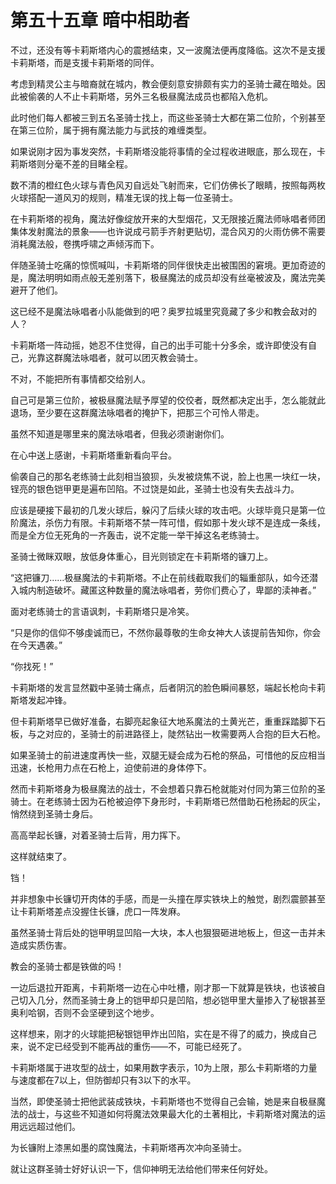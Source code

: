 # 第五十五章 暗中相助者

不过，还没有等卡莉斯塔内心的震撼结束，又一波魔法便再度降临。这次不是支援卡莉斯塔，而是支援卡莉斯塔的同伴。

考虑到精灵公主与暗裔就在城内，教会便刻意安排颇有实力的圣骑士藏在暗处。因此被偷袭的人不止卡莉斯塔，另外三名极昼魔法成员也都陷入危机。

此时他们每人都被三到五名圣骑士找上，而这些圣骑士大都在第二位阶，个别甚至在第三位阶，属于拥有魔法能力与武技的难缠类型。

如果说刚才因为事发突然，卡莉斯塔没能将事情的全过程收进眼底，那么现在，卡莉斯塔则分毫不差的目睹全程。

数不清的橙红色火球与青色风刃自远处飞射而来，它们仿佛长了眼睛，按照每两枚火球搭配一道风刃的规则，精准无误的找上每一位圣骑士。

在卡莉斯塔的视角，魔法好像绽放开来的大型烟花，又无限接近魔法师咏唱者师团集体发射魔法的景象——也许说成弓箭手齐射更贴切，混合风刃的火雨仿佛不需要消耗魔法般，卷携呼啸之声倾泻而下。

伴随圣骑士吃痛的惊慌喊叫，卡莉斯塔的同伴很快走出被围困的窘境。更加奇迹的是，魔法明明如雨点般无差别落下，极昼魔法的成员却没有丝毫被波及，魔法完美避开了他们。

这已经不是魔法咏唱者小队能做到的吧？奥罗拉城里究竟藏了多少和教会敌对的人？

卡莉斯塔一阵动摇，她忍不住觉得，自己的出手可能十分多余，或许即使没有自己，光靠这群魔法咏唱者，就可以团灭教会骑士。

不对，不能把所有事情都交给别人。

自己可是第三位阶，被极昼魔法赋予厚望的佼佼者，既然都决定出手，怎么能就此退场，至少要在这群魔法咏唱者的掩护下，把那三个可怜人带走。

虽然不知道是哪里来的魔法咏唱者，但我必须谢谢你们。

在心中送上感谢，卡莉斯塔重新看向平台。

偷袭自己的那名老练骑士此刻相当狼狈，头发被烧焦不说，脸上也黑一块红一块，锃亮的银色铠甲更是遍布凹陷。不过饶是如此，圣骑士也没有失去战斗力。

应该是硬接下最初的几发火球后，躲闪了后续火球的攻击吧。火球毕竟只是第一位阶魔法，杀伤力有限。卡莉斯塔不禁一阵可惜，假如那十发火球不是连成一条线，而是全方位无死角的一齐轰击，说不定能一举干掉这名老练骑士。

圣骑士微眯双眼，放低身体重心，目光则锁定在卡莉斯塔的镰刀上。

“这把镰刀……极昼魔法的卡莉斯塔。不止在前线截取我们的辎重部队，如今还潜入城内制造破坏。藏匿这种数量的魔法咏唱者，劳你们费心了，卑鄙的渎神者。”

面对老练骑士的言语讽刺，卡莉斯塔只是冷笑。

“只是你的信仰不够虔诚而已，不然你最尊敬的生命女神大人该提前告知你，你会在今天遇袭。”

“你找死！”

卡莉斯塔的发言显然戳中圣骑士痛点，后者阴沉的脸色瞬间暴怒，端起长枪向卡莉斯塔发起冲锋。

但卡莉斯塔早已做好准备，右脚亮起象征大地系魔法的土黄光芒，重重踩踏脚下石板，与之对应的，圣骑士的前进路径上，陡然钻出一枚需要两人合抱的巨大石枪。

如果圣骑士的前进速度再快一些，双腿无疑会成为石枪的祭品，可惜他的反应相当迅速，长枪用力点在石枪上，迫使前进的身体停下。

然而卡莉斯塔身为极昼魔法的战士，不会想着只靠石枪就能对付同为第三位阶的圣骑士。在老练骑士因为石枪被迫停下身形时，卡莉斯塔已然借助石枪扬起的灰尘，悄然绕到圣骑士身后。

高高举起长镰，对着圣骑士后背，用力挥下。

这样就结束了。

铛！

并非想象中长镰切开肉体的手感，而是一头撞在厚实铁块上的触觉，剧烈震颤甚至让卡莉斯塔差点没握住长镰，虎口一阵发麻。

虽然圣骑士背后处的铠甲明显凹陷一大块，本人也狠狠砸进地板上，但这一击并未造成实质伤害。

教会的圣骑士都是铁做的吗！

一边后退拉开距离，卡莉斯塔一边在心中吐槽，刚才那一下就算是铁块，也该被自己切入几分，然而圣骑士身上的铠甲却只是凹陷，想必铠甲里大量掺入了秘银甚至奥利哈钢，否则不会坚硬到这个地步。

这样想来，刚才的火球能把秘银铠甲炸出凹陷，实在是不得了的威力，换成自己来，说不定已经受到不能再战的重伤——不，可能已经死了。

卡莉斯塔属于进攻型的战士，如果用数字表示，10为上限，那么卡莉斯塔的力量与速度都在7以上，但防御却只有3以下的水平。

当然，即使圣骑士把他武装成铁块，卡莉斯塔也不觉得自己会输，她是来自极昼魔法的战士，与这些不知道如何将魔法效果最大化的土著相比，卡莉斯塔对魔法的运用远远超过他们。

为长镰附上漆黑如墨的腐蚀魔法，卡莉斯塔再次冲向圣骑士。

就让这群圣骑士好好认识一下，信仰神明无法给他们带来任何好处。
